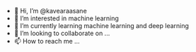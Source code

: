 - 👋 Hi, I’m @kavearaasane
- 👀 I’m interested in machine learning
- 🌱 I’m currently learning machine learning and deep learning
- 💞️ I’m looking to collaborate on ...
- 📫 How to reach me ...

<!---
kavearaasane/kavearaasane is a ✨ special ✨ repository because its `README.md` (this file) appears on your GitHub profile.
You can click the Preview link to take a look at your changes.
--->
